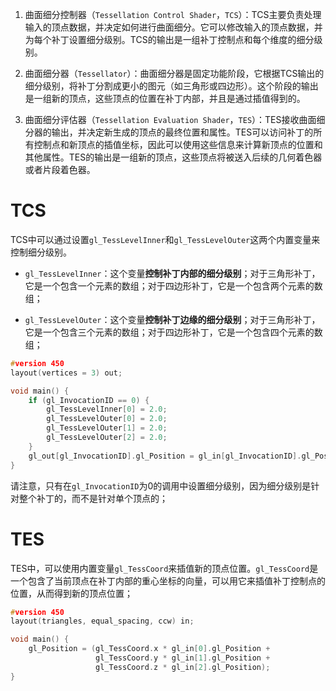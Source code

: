 1. 曲面细分控制器（`Tessellation Control Shader`，`TCS`）：TCS主要负责处理输入的顶点数据，并决定如何进行曲面细分。它可以修改输入的顶点数据，并为每个补丁设置细分级别。TCS的输出是一组补丁控制点和每个维度的细分级别。

2. 曲面细分器（`Tessellator`）：曲面细分器是固定功能阶段，它根据TCS输出的细分级别，将补丁分割成更小的图元（如三角形或四边形）。这个阶段的输出是一组新的顶点，这些顶点的位置在补丁内部，并且是通过插值得到的。

3. 曲面细分评估器（`Tessellation Evaluation Shader`，`TES`）：TES接收曲面细分器的输出，并决定新生成的顶点的最终位置和属性。TES可以访问补丁的所有控制点和新顶点的插值坐标，因此可以使用这些信息来计算新顶点的位置和其他属性。TES的输出是一组新的顶点，这些顶点将被送入后续的几何着色器或者片段着色器。

# TCS

TCS中可以通过设置`gl_TessLevelInner`和`gl_TessLevelOuter`这两个内置变量来控制细分级别。

- `gl_TessLevelInner`：这个变量**控制补丁内部的细分级别**；对于三角形补丁，它是一个包含一个元素的数组；对于四边形补丁，它是一个包含两个元素的数组；

- `gl_TessLevelOuter`：这个变量**控制补丁边缘的细分级别**；对于三角形补丁，它是一个包含三个元素的数组；对于四边形补丁，它是一个包含四个元素的数组；

```cpp
#version 450
layout(vertices = 3) out;

void main() {
    if (gl_InvocationID == 0) {
        gl_TessLevelInner[0] = 2.0;
        gl_TessLevelOuter[0] = 2.0;
        gl_TessLevelOuter[1] = 2.0;
        gl_TessLevelOuter[2] = 2.0;
    }
    gl_out[gl_InvocationID].gl_Position = gl_in[gl_InvocationID].gl_Position;
}
```

请注意，只有在`gl_InvocationID`为0的调用中设置细分级别，因为细分级别是针对整个补丁的，而不是针对单个顶点的；
# TES

TES中，可以使用内置变量`gl_TessCoord`来插值新的顶点位置。`gl_TessCoord`是一个包含了当前顶点在补丁内部的重心坐标的向量，可以用它来插值补丁控制点的位置，从而得到新的顶点位置；

```cpp
#version 450
layout(triangles, equal_spacing, ccw) in;

void main() {
    gl_Position = (gl_TessCoord.x * gl_in[0].gl_Position +
                   gl_TessCoord.y * gl_in[1].gl_Position +
                   gl_TessCoord.z * gl_in[2].gl_Position);
}
```
